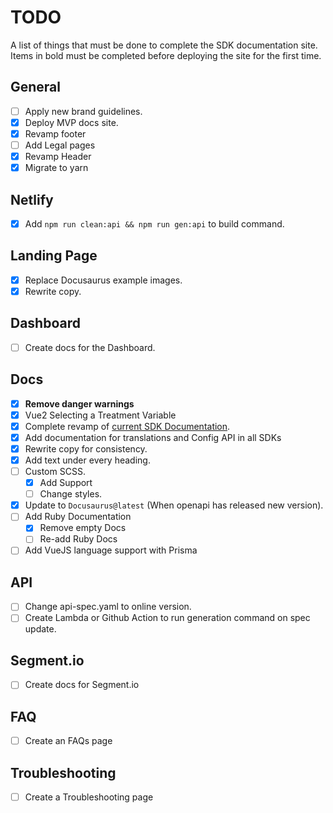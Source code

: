 # TODO

A list of things that must be done to complete the SDK documentation site. Items
in bold must be completed before deploying the site for the first time.

## General

- [ ] Apply new brand guidelines.
- [x] Deploy MVP docs site.
- [x] Revamp footer
- [ ] Add Legal pages
- [x] Revamp Header
- [x] Migrate to yarn

## Netlify

- [x] Add `npm run clean:api && npm run gen:api` to build command.

## Landing Page

- [x] Replace Docusaurus example images.
- [x] Rewrite copy.

## Dashboard

- [ ] Create docs for the Dashboard.

## Docs

- [x] **Remove danger warnings**
- [x] Vue2 Selecting a Treatment Variable
- [x] Complete revamp of [current SDK Documentation](https://absmartly.readme.io).
- [x] Add documentation for translations and Config API in all SDKs
- [x] Rewrite copy for consistency.
- [x] Add text under every heading.
- [ ] Custom SCSS.
  - [x] Add Support
  - [ ] Change styles.
- [x] Update to `Docusaurus@latest` (When openapi has released new version).
- [ ] Add Ruby Documentation
  - [x] Remove empty Docs
  - [ ] Re-add Ruby Docs
- [ ] Add VueJS language support with Prisma

## API

- [ ] Change api-spec.yaml to online version.
- [ ] Create Lambda or Github Action to run generation command on spec update.

## Segment.io

- [ ] Create docs for Segment.io

## FAQ

- [ ] Create an FAQs page

## Troubleshooting

- [ ] Create a Troubleshooting page
